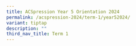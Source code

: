 ```yaml
---
title: ACSpression Year 5 Orientation 2024
permalink: /acspression-2024/term-1/year52024/
variant: tiptap
description: ""
third_nav_title: Term 1
---
```

